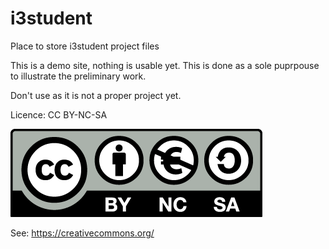 # i3student
Place to store i3student project files

This is a demo site, nothing is usable yet.
This is done as a sole puprpouse to illustrate the preliminary work.

Don't use as it is not a proper project yet.


Licence: CC BY-NC-SA

![CC-BY-NC-SA](by-nc-sa.eu.png?raw=true "Licence CC-BY-NC-SA")


See: https://creativecommons.org/

